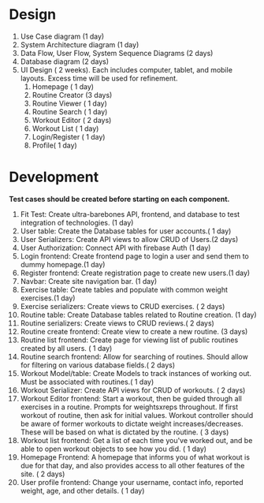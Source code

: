 # Design
1. Use Case diagram (1 day)
2. System Architecture diagram (1 day)
3. Data Flow, User Flow, System Sequence Diagrams (2 days)
4. Database diagram (2 days)
5. UI Design ( 2 weeks). Each includes computer, tablet, and mobile layouts. Excess time will be used for refinement.
    1. Homepage ( 1 day) 
    2. Routine Creator (3 days)
    3. Routine Viewer ( 1 day)
    4. Routine Search ( 1 day)
    5. Workout Editor ( 2 days)
    6. Workout List ( 1 day)
    7. Login/Register ( 1 day)
    8. Profile( 1 day)

# Development

**Test cases should be created before starting on each component.**
1. Fit Test: Create ultra-barebones API, frontend, and database to test integration of technologies. (1 day)
2. User table: Create the Database tables for user accounts.( 1 day)
3. User Serializers: Create API views to allow CRUD of Users.(2 days)
4. User Authorization: Connect API with firebase Auth (1 day)
5. Login frontend: Create frontend page to login a user and send them to dummy homepage.(1 day)
6. Register frontend: Create registration page to create new users.(1 day)
7. Navbar: Create site navigation bar. (1 day)
8. Exercise table: Create tables and populate with common weight exercises.(1 day)
9. Exercise serializers: Create views to CRUD exercises. ( 2 days)
10. Routine table: Create Database tables related to Routine creation. (1 day)
11. Routine serializers: Create views to CRUD reviews.( 2 days)
12. Routine create frontend: Create view to create a new routine. (3 days)
13. Routine list frontend: Create page for viewing list of public routines created by all users.  ( 1 day)
14. Routine search frontend: Allow for searching of routines. Should allow for filtering on various database fields.( 2 days)
15. Workout Model/table: Create Models to track instances of working out. Must be associated with routines.( 1 day)
16. Workout Serializer: Create API views for CRUD of workouts. ( 2 days)
17. Workout Editor frontend: Start a workout, then be guided through all exercises in a routine. Prompts for weightsxreps throughout. If first workout of routine, then ask for initial values. Workout controller should be aware of former workouts to dictate weight increases/decreases. These will be based on what is dictated by the routine.    ( 3 days)
18. Workout list frontend: Get a list of each time you've worked out, and be able to open workout objects to see how you did. ( 1 day)
19. Homepage Frontend: A homepage that informs you of what workout is due for that day, and also provides access to all other features of the site. ( 2 days)
20. User profile frontend: Change your username, contact info, reported weight, age, and other details. ( 1 day)
